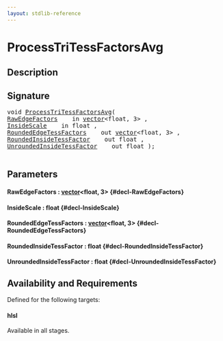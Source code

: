 ```yaml
---
layout: stdlib-reference
---
```


# ProcessTriTessFactorsAvg

## Description





## Signature 

<pre>
void <a href="/stdlib-reference/global-decls/ProcessTriTessFactorsAvg">ProcessTriTessFactorsAvg</a>(
<a href="/stdlib-reference/global-decls/ProcessTriTessFactorsAvg#decl-RawEdgeFactors" class="code_param">RawEdgeFactors</a>    in <a href="/stdlib-reference/types/vector/index">vector</a>&lt;float, 3&gt; ,
<a href="/stdlib-reference/global-decls/ProcessTriTessFactorsAvg#decl-InsideScale" class="code_param">InsideScale</a>    in float ,
<a href="/stdlib-reference/global-decls/ProcessTriTessFactorsAvg#decl-RoundedEdgeTessFactors" class="code_param">RoundedEdgeTessFactors</a>    out <a href="/stdlib-reference/types/vector/index">vector</a>&lt;float, 3&gt; ,
<a href="/stdlib-reference/global-decls/ProcessTriTessFactorsAvg#decl-RoundedInsideTessFactor" class="code_param">RoundedInsideTessFactor</a>    out float ,
<a href="/stdlib-reference/global-decls/ProcessTriTessFactorsAvg#decl-UnroundedInsideTessFactor" class="code_param">UnroundedInsideTessFactor</a>    out float );

</pre>

## Parameters

#### RawEdgeFactors  : [vector](/stdlib-reference/types/vector/index)\<float, 3\> {#decl-RawEdgeFactors}
#### InsideScale  : float {#decl-InsideScale}
#### RoundedEdgeTessFactors  : [vector](/stdlib-reference/types/vector/index)\<float, 3\> {#decl-RoundedEdgeTessFactors}
#### RoundedInsideTessFactor  : float {#decl-RoundedInsideTessFactor}
#### UnroundedInsideTessFactor  : float {#decl-UnroundedInsideTessFactor}

## Availability and Requirements

Defined for the following targets:

#### hlsl
Available in all stages.



